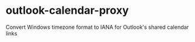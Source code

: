 # outlook-calendar-proxy
Convert Windows timezone format to IANA for Outlook's shared calendar links
